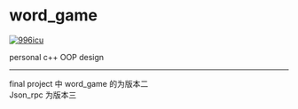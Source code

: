 # word_game

<p>
  <a href="https://github.com/996icu/996.ICU/blob/master/LICENSE_CN">
    <img alt="996icu" src="https://img.shields.io/badge/license-NPL%20%28The%20996%20Prohibited%20License%29-blue.svg">
  </a>
</p>

personal c++ OOP design

------

final project 中 word_game 的为版本二  
Json_rpc 为版本三

